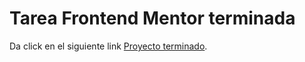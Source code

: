 # Tarea Frontend Mentor terminada

Da click en el siguiente link [Proyecto terminado](https://isaacmb-alfa.github.io/practica-frontend-mentor-01/).